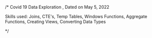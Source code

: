 /*
Covid 19 Data Exploration , Dated on May 5, 2022

Skills used: Joins, CTE's, Temp Tables, Windows Functions, Aggregate Functions, Creating Views, Converting Data Types

*/
